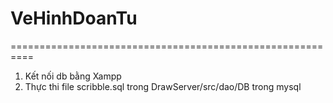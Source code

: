 # VeHinhDoanTu
==========================================================
1. Kết nối db bằng Xampp
2. Thực thi file scribble.sql trong DrawServer/src/dao/DB trong mysql

